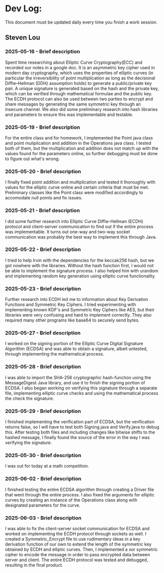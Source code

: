 # Dev Log:

This document must be updated daily every time you finish a work session.

## Steven Lou

### 2025-05-16 - Brief description
Spent time researching about Elliptic Curve Cryptography(ECC) and recorded our notes in a google doc. It is an asymmetric key cipher used in modern day cryptography, which uses the properties of elliptic curves (in particular the irreversibility of point multiplication as long as the decisional Diffie–Hellman (DDH) assumption holds) to generate a public/private key pair. A unique signature is generated based on the hash and the private key, which can be verified through mathematical formulae and the public key. The ECDH protocol can also be used between two parties to encrypt and share messages by generating the same symmetric key through an insecure channel. We also did some preliminary research into hash libraries and parameters to ensure this was implementable and testable.

### 2025-05-19 - Brief description
For the entire class and for homework, I implemented the Point java class and point muliplication and addition in the Operations java class. I tested both of them, but the multiplication and addition does not match up with the values found for the parameters online, so further debugging must be done to figure out what's wrong.

### 2025-05-20 - Brief description
I finally fixed point addition and multiplication and tested it thoroughly with values for the elliptic curve online and certain criteria that must be met. Preliminary classes like the Point class were modified accordingly to accomodate null points and fix issues.

### 2025-05-21 - Brief description
I did some further research into Elliptic Curve Diffie-Hellman (ECDH) protocol and client-server communication to find out if the entire process was implementable. It turns out one-way and two-way socket communication was probably the best way to implement this through Java.

### 2025-05-22 - Brief description
I tried to help Irvin with the dependencies for the keccak256 hash, but we got nowhere with the libraries. Without the hash function first, I would not be able to implement the signature process. I also helped him with urandom and implementing random key generation using elliptic curve functionality.

### 2025-05-23 - Brief description
Further research into ECDH led me to information about Key Derivation Functions and Symmetric Key Ciphers. I tried experimenting with implementing known KDF's and Symmetric Key Ciphers like AES, but their libraries were very confusing and hard to implement correctly. They also required many other programs like base64 to securely send bytes.

### 2025-05-27 - Brief description
I worked on the signing portion of the Elliptic Curve Digital Signature Algorithm (ECDSA) and was able to obtain a signature, albeit untested, through implementing the mathematical process.

### 2025-05-28 - Brief description
I was able to import the SHA-256 cryptographic hash-function using the MessageDigest Java library, and use it to finish the signing portion of ECDSA. I also began working on verifying this signature through a separate file, implementing elliptic curve checks and using the mathematical process the check the signature.

### 2025-05-29 - Brief description
I finished implementing the verification part of ECDSA, but the verification returns false, so I will have to test both Signing.java and Verify.java to debug this. After testing both files and including changes like bitwise shifts to the hashed message, I finally found the source of the error in the way I was verifying the signature.

### 2025-05-30 - Brief description
I was out for today at a math competition.

### 2025-06-02 - Brief description
I finished testing the entire ECDSA algorithm through creating a Driver file that went through the entire process. I also fixed the arguments for elliptic curves by creating an instance of the Operations class along with designated parameters for the curve.

### 2025-06-03 - Brief description
I was able to fix the client-server socket communication for ECDSA and worked on implementing the ECDH protocol through sockets as well. I created a Symmetric_Encrypt file to use rudimentary ideas in a key derivation function of our own to extend the length of the symmetric key obtained by ECDH and elliptic curves. Then, I implemented a xor symmetric cipher to encode the message in order to pass encrypted data between server and client. The entire ECDH protocol was tested and debugged, resulting in the final product.